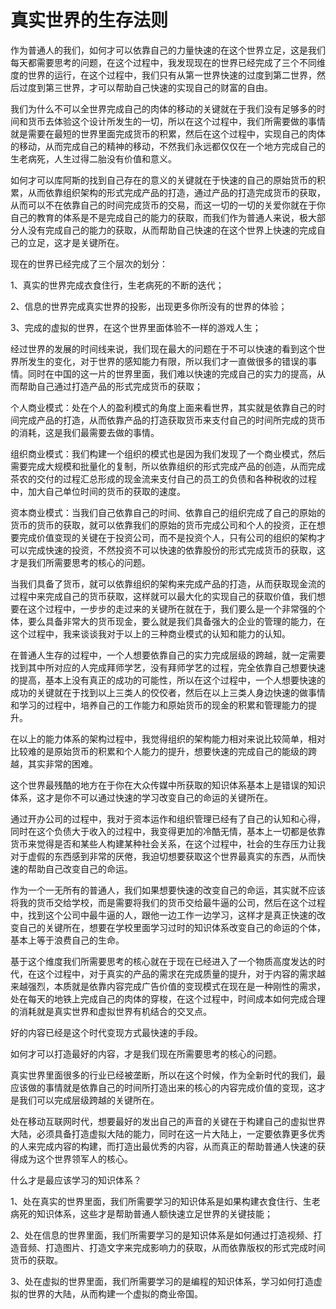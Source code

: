# 真实世界的生存法则

​作为普通人的我们，如何才可以依靠自己的力量快速的在这个世界立足，这是我们每天都需要思考的问题，在这个过程中，我发现现在的世界已经完成了三个不同维度的世界的运行，在这个过程中，我们只有从第一世界快速的过度到第二世界，然后过度到第三世界，才可以帮助自己快速的实现自己的财富的自由。

我们为什么不可以全世界完成自己的肉体的移动的关键就在于我们没有足够多的时间和货币去体验这个设计所发生的一切，所以在这个过程中，我们所需要做的事情就是需要在最短的世界里面完成货币的积累，然后在这个过程中，实现自己的肉体的移动，从而完成自己的精神的移动，不然我们永远都仅仅在一个地方完成自己的生老病死，人生过得二胎没有价值和意义。

如何才可以库阿斯的找到自己存在的意义的关键就在于快速的自己的原始货币的积累，从而依靠组织架构的形式完成产品的打造，通过产品的打造完成货币的获取，从而可以不在依靠自己的时间完成货币的交易，而这一切的一切的关爱你就在于你自己的教育的体系是不是完成自己的能力的获取，而我们作为普通人来说，极大部分人没有完成自己的能力的获取，从而帮助自己快速的在这个世界上快速的完成自己的立足，这才是关键所在。

现在的世界已经完成了三个层次的划分：

1、真实的世界完成衣食住行，生老病死的不断的迭代；

2、信息的世界完成真实世界的投影，出现更多你所没有的世界的体验；

3、完成的虚拟的世界，在这个世界里面体验不一样的游戏人生；

经过世界的发展的时间线来说，我们现在最大的问题在于不可以快速的看到这个世界所发生的变化，对于世界的感知能力有限，所以我们才一直做很多的错误的事情。同时在中国的这一片的世界里面，我们难以快速的完成自己的实力的提高，从而帮助自己通过打造产品的形式完成货币的获取；

个人商业模式：处在个人的盈利模式的角度上面来看世界，其实就是依靠自己的时间完成产品的打造，从而依靠产品的打造获取货币来支付自己的时间所完成的货币的消耗，这是我们最需要去做的事情。

组织商业模式：我们构建一个组织的模式也是因为我们发现了一个商业模式，然后需要完成大规模和批量化的复制，所以依靠组织的形式完成产品的创造，从而完成茶农的交付的过程汇总形成的现金流来支付自己的员工的负债和各种税收的过程中，加大自己单位时间的货币的获取的速度。

资本商业模式：当我们自己依靠自己的时间、依靠自己的组织完成了自己的原始的货币的货币的获取，就可以依靠我们的原始的货币完成公司和个人的投资，正在想要完成价值变现的关键在于投资公司，而不是投资个人，只有公司的组织的架构才可以完成快速的投资，不然投资不可以快速的依靠股份的形式完成货币的获取，这才是我们所需要思考的核心的问题。

当我们具备了货币，就可以依靠组织的架构来完成产品的打造，从而获取现金流的过程中来完成自己的货币获取，这样就可以最大化的实现自己的获取价值，我们想要在这个过程中，一步步的走过来的关键所在就在于，我们要么是一个非常强的个体，要么具备非常大的货币现金，要么就是我们具备强大的企业的管理的能力，在这个过程中，我来谈谈我对于以上的三种商业模式的认知和能力的认知。

在普通人生存的过程中，一个人想要依靠自己的实力完成层级的跨越，就一定需要找到其中所对应的人完成拜师学艺，没有拜师学艺的过程，完全依靠自己想要快速的提高，基本上没有真正的成功的可能性，所以在这个过程中，一个人想要快速的成功的关键就在于找到以上三类人的佼佼者，然后在以上三类人身边快速的做事情和学习的过程中，培养自己的工作能力和原始货币的现金的积累和管理能力的提升。

在以上的能力体系的架构过程中，我觉得组织的架构能力相对来说比较简单，相对比较难的是原始货币的积累和个人能力的提升，想要快速的完成自己的能级的跨越，其实非常的困难。

这个世界最残酷的地方在于你在大众传媒中所获取的知识体系基本上是错误的知识体系，这才是你不可以通过快速的学习改变自己的命运的关键所在。

通过开办公司的过程中，我对于资本运作和组织管理已经有了自己的认知和心得，同时在这个负债大于收入的过程中，我变得更加的冷酷无情，基本上一切都是依靠货币来觉得是否和某些人构建某种社会关系，在这个过程中，社会的生存压力让我对于虚假的东西感到非常的厌倦，我迫切想要获取这个世界最真实的东西，从而快速的帮助自己改变自己的命运。

作为一个一无所有的普通人，我们如果想要快速的改变自己的命运，其实就不应该将我的货币交给学校，而是需要将我们的货币交给最牛逼的公司，然后在这个过程中，找到这个公司中最牛逼的人，跟他一边工作一边学习，这样才是真正快速的改变自己的关键所在，想要在学校里面学习过时的知识体系改变自己的命运的个体，基本上等于浪费自己的生命。

基于这个维度我们所需要思考的核心就在于现在已经进入了一个物质高度发达的时代，在这个过程中，对于真实的产品的需求在完成质量的提升，对于内容的需求越来越强烈，本质就是依靠内容完成广告价值的变现模式在现在是一种刚性的需求，处在每天的地铁上完成自己的肉体的穿梭，在这个过程中，时间成本如何完成合理的消耗就是真实世界和虚拟世界有机结合的交叉点。

好的内容已经是这个时代变现方式最快速的手段。

如何才可以打造最好的内容，才是我们现在所需要思考的核心的问题。

真实世界里面很多的行业已经被垄断，所以在这个时候，作为全新时代的我们，最应该做的事情就是依靠自己的时间所打造出来的核心的内容完成价值的变现，这才是我们可以完成层级跨越的关键所在。

处在移动互联网时代，想要最好的发出自己的声音的关键在于构建自己的虚拟世界大陆，必须具备打造虚拟大陆的能力，同时在这一片大陆上，一定要依靠更多优秀的人来完成内容的构建，而打造出最优秀的内容，从而真正的帮助普通人快速的获得成为这个世界领军人的核心。

什么才是最应该学习的知识体系？

1、处在真实的世界里面，我们所需要学习的知识体系是如果构建衣食住行、生老病死的知识体系，这些才是帮助普通人额快速立足世界的关键技能；

2、处在信息的世界里面，我们所需要学习的是知识体系是如何通过打造视频、打造音频、打造图片、打造文字来完成影响力的获取，从而依靠版权的形式完成时间货币的获取。

3、处在虚拟的世界里面，我们所需要学习的是编程的知识体系，学习如何打造虚拟的世界的大陆，从而构建一个虚拟的商业帝国。
